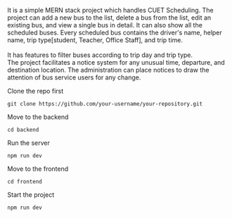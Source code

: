 It is a simple MERN stack project which handles CUET Scheduling. The project can add a new bus to the list, delete a bus from the list, edit an existing bus, and view a single bus in detail. It can also show all the scheduled buses.
Every scheduled bus contains the driver's name, helper name, trip type[student, Teacher, Office Staff], and trip time. <br/> <br/>
It has features to filter buses according to trip day and trip type. <br/>
The project facilitates a notice system for any unusual time, departure, and destination location. The administration can place notices to draw the attention of bus service users for any change.

Clone the repo first 
```
git clone https://github.com/your-username/your-repository.git
```
Move to the backend
``` 
cd backend
```
Run the server
```
npm run dev
```
Move to the frontend
```
cd frontend
```
Start the project
```
npm run dev
```
